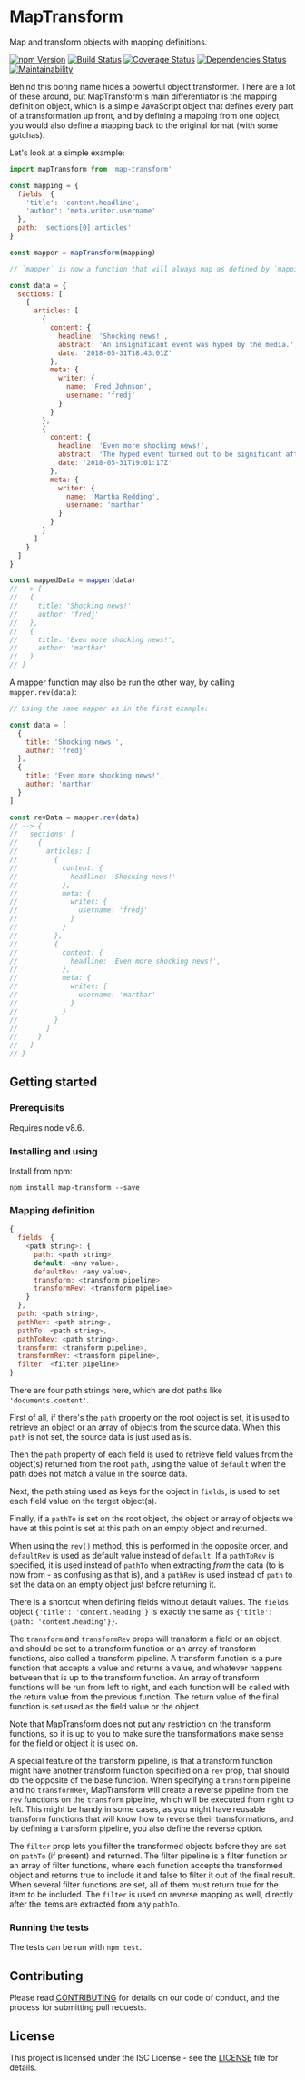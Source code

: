 # MapTransform

Map and transform objects with mapping definitions.

[![npm Version](https://img.shields.io/npm/v/map-transform.svg)](https://www.npmjs.com/package/map-transform)
[![Build Status](https://travis-ci.org/integreat-io/map-transform.svg?branch=master)](https://travis-ci.org/integreat-io/map-transform)
[![Coverage Status](https://coveralls.io/repos/github/integreat-io/map-transform/badge.svg?branch=master)](https://coveralls.io/github/integreat-io/map-transform?branch=master)
[![Dependencies Status](https://tidelift.com/badges/github/integreat-io/map-transform?style=flat)](https://tidelift.com/subscriber/github/integreat-io/repositories/map-transform)
[![Maintainability](https://api.codeclimate.com/v1/badges/fbb6638a32ee5c5f60b7/maintainability)](https://codeclimate.com/github/integreat-io/map-transform/maintainability)

Behind this boring name hides a powerful object transformer. There are a lot of
these around, but MapTransform's main differentiator is the mapping definition
object, which is a simple JavaScript object that defines every part of a
transformation up front, and by defining a mapping from one object, you would
also define a mapping back to the original format (with some gotchas).

Let's look at a simple example:

```javascript
import mapTransform from 'map-transform'

const mapping = {
  fields: {
    'title': 'content.headline',
    'author': 'meta.writer.username'
  },
  path: 'sections[0].articles'
}

const mapper = mapTransform(mapping)

// `mapper` is now a function that will always map as defined by `mapping`

const data = {
  sections: [
    {
      articles: [
        {
          content: {
            headline: 'Shocking news!',
            abstract: 'An insignificant event was hyped by the media.',
            date: '2018-05-31T18:43:01Z'
          },
          meta: {
            writer: {
              name: 'Fred Johnson',
              username: 'fredj'
            }
          }
        },
        {
          content: {
            headline: 'Even more shocking news!',
            abstract: 'The hyped event turned out to be significant after all.',
            date: '2018-05-31T19:01:17Z'
          },
          meta: {
            writer: {
              name: 'Martha Redding',
              username: 'marthar'
            }
          }
        }
      ]
    }
  ]
}

const mappedData = mapper(data)
// --> [
//   {
//     title: 'Shocking news!',
//     author: 'fredj'
//   },
//   {
//     title: 'Even more shocking news!',
//     author: 'marthar'
//   }
// ]
```

A mapper function may also be run the other way, by calling `mapper.rev(data)`:

```javascript
// Using the same mapper as in the first example:

const data = [
  {
    title: 'Shocking news!',
    author: 'fredj'
  },
  {
    title: 'Even more shocking news!',
    author: 'marthar'
  }
]

const revData = mapper.rev(data)
// --> {
//   sections: [
//     {
//       articles: [
//         {
//           content: {
//             headline: 'Shocking news!'
//           },
//           meta: {
//             writer: {
//               username: 'fredj'
//             }
//           }
//         },
//         {
//           content: {
//             headline: 'Even more shocking news!',
//           },
//           meta: {
//             writer: {
//               username: 'marthar'
//             }
//           }
//         }
//       ]
//     }
//   ]
// }
```

## Getting started

### Prerequisits

Requires node v8.6.

### Installing and using

Install from npm:

```
npm install map-transform --save
```

### Mapping definition

```javascript
{
  fields: {
    <path string>: {
      path: <path string>,
      default: <any value>,
      defaultRev: <any value>,
      transform: <transform pipeline>,
      transformRev: <transform pipeline>
    }
  },
  path: <path string>,
  pathRev: <path string>,
  pathTo: <path string>,
  pathToRev: <path string>,
  transform: <transform pipeline>,
  transformRev: <transform pipeline>,
  filter: <filter pipeline>
}
```

There are four path strings here, which are dot paths like `'documents.content'`.

First of all, if there's the `path` property on the root object is set, it is
used to retrieve an object or an array of objects from the source data. When
this `path` is not set, the source data is just used as is.

Then the `path` property of each field is used to retrieve field values from
the object(s) returned from the root `path`, using the value of `default` when
the path does not match a value in the source data.

Next, the path string used as keys for the object in `fields`, is used to set
each field value on the target object(s).

Finally, if a `pathTo` is set on the root object, the object or array of objects
we have at this point is set at this path on an empty object and returned.

When using the `rev()` method, this is performed in the opposite order, and
`defaultRev` is used as default value instead of `default`. If a `pathToRev` is
specified, it is used instead of `pathTo` when extracting _from_ the data (to is
now from - as confusing as that is), and a `pathRev` is used instead of `path` to
set the data on an empty object just before returning it.

There is a shortcut when defining fields without default values. The `fields`
object `{'title': 'content.heading'}` is exactly the same as `{'title': {path:
'content.heading'}}`.

The `transform` and `transformRev` props will transform a field or an object,
and should be set to a transform function or an array of transform functions,
also called a transform pipeline. A transform function is a pure function that
accepts a value and returns a value, and whatever happens between that is up to
the transform function. An array of transform functions will be run from left to
right, and each function will be called with the return value from the previous
function. The return value of the final function is set used as the field value
or the object.

Note that MapTransform does not put any restriction on the transform functions,
so it is up to you to make sure the transformations make sense for the field or
object it is used on.

A special feature of the transform pipeline, is that a transform function might
have another transform function specified on a `rev` prop, that should do the
opposite of the base function. When specifying a `transform` pipeline and no
`transformRev`, MapTransform will create a reverse pipeline from the `rev`
functions on the `transform` pipeline, which will be executed from right to
left. This might be handy in some cases, as you might have reusable transform
functions that will know how to reverse their transformations, and by defining
a transform pipeline, you also define the reverse option.

The `filter` prop lets you filter the transformed objects before they are set
on `pathTo` (if present) and returned. The filter pipeline is a filter function
or an array of filter functions, where each function accepts the transformed
object and returns true to include it and false to filter it out of the final
result. When several filter functions are set, all of them must return true for
the item to be included. The `filter` is used on reverse mapping as well,
directly after the items are extracted from any `pathTo`.

### Running the tests

The tests can be run with `npm test`.

## Contributing

Please read
[CONTRIBUTING](https://github.com/integreat-io/map-transform/blob/master/CONTRIBUTING.md)
for details on our code of conduct, and the process for submitting pull
requests.

## License

This project is licensed under the ISC License - see the
[LICENSE](https://github.com/integreat-io/map-transform/blob/master/LICENSE)
file for details.
